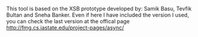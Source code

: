 This tool is based on the XSB prototype developed by: Samik Basu, Tevfik Bultan and Sneha Banker.
Even if here I have included the version I used, you can check the last version at the offical page http://fmg.cs.iastate.edu/project-pages/async/
